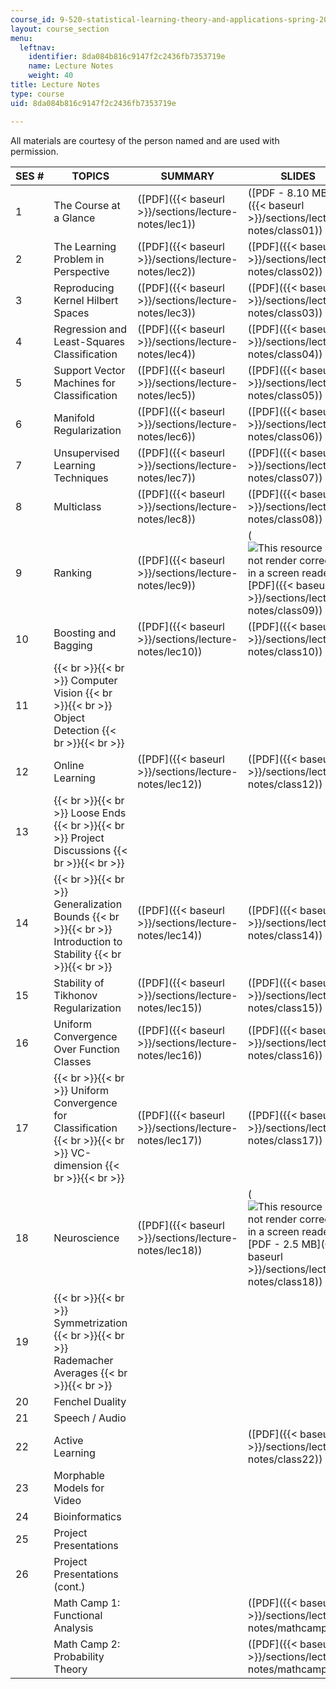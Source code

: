 ```yaml
---
course_id: 9-520-statistical-learning-theory-and-applications-spring-2006
layout: course_section
menu:
  leftnav:
    identifier: 8da084b816c9147f2c2436fb7353719e
    name: Lecture Notes
    weight: 40
title: Lecture Notes
type: course
uid: 8da084b816c9147f2c2436fb7353719e

---
```


All materials are courtesy of the person named and are used with permission.

| SES # | TOPICS | SUMMARY | SLIDES |
| --- | --- | --- | --- |
| 1 | The Course at a Glance | ([PDF]({{< baseurl >}}/sections/lecture-notes/lec1)) | ([PDF - 8.10 MB]({{< baseurl >}}/sections/lecture-notes/class01)) |
| 2 | The Learning Problem in Perspective | ([PDF]({{< baseurl >}}/sections/lecture-notes/lec2)) | ([PDF]({{< baseurl >}}/sections/lecture-notes/class02)) |
| 3 | Reproducing Kernel Hilbert Spaces | ([PDF]({{< baseurl >}}/sections/lecture-notes/lec3)) | ([PDF]({{< baseurl >}}/sections/lecture-notes/class03)) |
| 4 | Regression and Least-Squares Classification | ([PDF]({{< baseurl >}}/sections/lecture-notes/lec4)) | ([PDF]({{< baseurl >}}/sections/lecture-notes/class04)) |
| 5 | Support Vector Machines for Classification | ([PDF]({{< baseurl >}}/sections/lecture-notes/lec5)) | ([PDF]({{< baseurl >}}/sections/lecture-notes/class05)) |
| 6 | Manifold Regularization | ([PDF]({{< baseurl >}}/sections/lecture-notes/lec6)) | ([PDF]({{< baseurl >}}/sections/lecture-notes/class06)) |
| 7 | Unsupervised Learning Techniques | ([PDF]({{< baseurl >}}/sections/lecture-notes/lec7)) | ([PDF]({{< baseurl >}}/sections/lecture-notes/class07)) |
| 8 | Multiclass | ([PDF]({{< baseurl >}}/sections/lecture-notes/lec8)) | ([PDF]({{< baseurl >}}/sections/lecture-notes/class08)) |
| 9 | Ranking | ([PDF]({{< baseurl >}}/sections/lecture-notes/lec9)) | (![This resource may not render correctly in a screen reader.](/images/inacessible.gif)[PDF]({{< baseurl >}}/sections/lecture-notes/class09)) |
| 10 | Boosting and Bagging | ([PDF]({{< baseurl >}}/sections/lecture-notes/lec10)) | ([PDF]({{< baseurl >}}/sections/lecture-notes/class10)) |
| 11 |  {{< br >}}{{< br >}} Computer Vision {{< br >}}{{< br >}} Object Detection {{< br >}}{{< br >}}  | &nbsp; |
| 12 | Online Learning | ([PDF]({{< baseurl >}}/sections/lecture-notes/lec12)) | ([PDF]({{< baseurl >}}/sections/lecture-notes/class12)) |
| 13 |  {{< br >}}{{< br >}} Loose Ends {{< br >}}{{< br >}} Project Discussions {{< br >}}{{< br >}}  | &nbsp; |
| 14 |  {{< br >}}{{< br >}} Generalization Bounds {{< br >}}{{< br >}} Introduction to Stability {{< br >}}{{< br >}}  | ([PDF]({{< baseurl >}}/sections/lecture-notes/lec14)) | ([PDF]({{< baseurl >}}/sections/lecture-notes/class14)) |
| 15 | Stability of Tikhonov Regularization | ([PDF]({{< baseurl >}}/sections/lecture-notes/lec15)) | ([PDF]({{< baseurl >}}/sections/lecture-notes/class15)) |
| 16 | Uniform Convergence Over Function Classes | ([PDF]({{< baseurl >}}/sections/lecture-notes/lec16)) | ([PDF]({{< baseurl >}}/sections/lecture-notes/class16)) |
| 17 |  {{< br >}}{{< br >}} Uniform Convergence for Classification {{< br >}}{{< br >}} VC-dimension {{< br >}}{{< br >}}  | ([PDF]({{< baseurl >}}/sections/lecture-notes/lec17)) | ([PDF]({{< baseurl >}}/sections/lecture-notes/class17)) |
| 18 | Neuroscience | ([PDF]({{< baseurl >}}/sections/lecture-notes/lec18)) | (![This resource may not render correctly in a screen reader.](/images/inacessible.gif)[PDF - 2.5 MB]({{< baseurl >}}/sections/lecture-notes/class18)) |
| 19 |  {{< br >}}{{< br >}} Symmetrization {{< br >}}{{< br >}} Rademacher Averages {{< br >}}{{< br >}}  | &nbsp; |
| 20 | Fenchel Duality | &nbsp; |
| 21 | Speech / Audio | &nbsp; |
| 22 | Active Learning | &nbsp; | ([PDF]({{< baseurl >}}/sections/lecture-notes/class22)) |
| 23 | Morphable Models for Video | &nbsp; |
| 24 | Bioinformatics | &nbsp; |
| 25 | Project Presentations | &nbsp; |
| 26 | Project Presentations (cont.) | &nbsp; |
| &nbsp; | Math Camp 1: Functional Analysis | &nbsp; | ([PDF]({{< baseurl >}}/sections/lecture-notes/mathcamp02)) |
| &nbsp; | Math Camp 2: Probability Theory | &nbsp; | ([PDF]({{< baseurl >}}/sections/lecture-notes/mathcamp01))